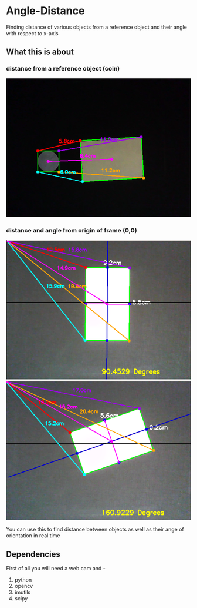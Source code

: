 # Angle-Distance
Finding distance of various objects from a reference object and their angle with respect to x-axis 

## What this is about 
### distance from a reference object (coin)
<img src="git1.png" alt="Picture Not supported by your browser!!">

### distance and angle from origin of frame (0,0)

<img src="git2.png" alt="Picture Not supported by your browser!!">
<img src="git3.png" alt="Picture Not supported by your browser!!">

You can use this to find distance between objects as well as their ange of orientation in real time
## Dependencies
First of all you will need a web cam and -
1. python
2. opencv
3. imutils
4. scipy

